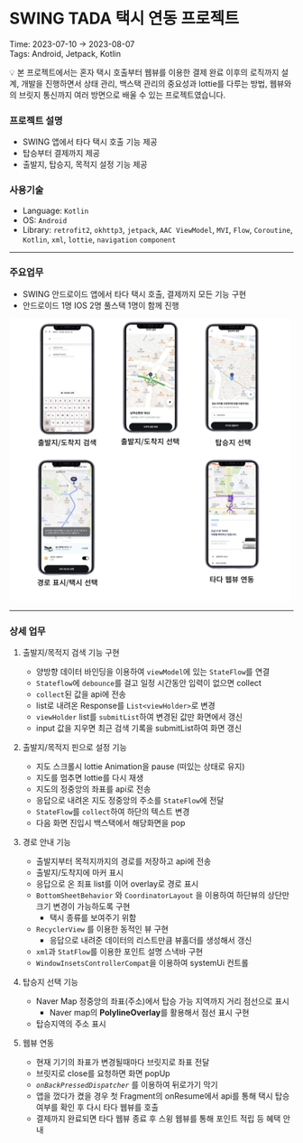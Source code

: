 # SWING TADA 택시 연동 프로젝트

Time: 2023-07-10 → 2023-08-07<br>
Tags: Android, Jetpack, Kotlin

<aside>
💡 본 프로젝트에서는 혼자 택시 호출부터 웹뷰를 이용한 결제 완료 이후의 로직까지 설계, 개발을 진행하면서 상태 관리, 백스택 관리의 중요성과 lottie를 다루는 방법, 웹뷰와의 브릿지 통신까지 여러 방면으로 배울 수 있는 프로젝트였습니다.

</aside>

### 프로젝트 설명

- SWING 앱에서 타다 택시 호출 기능 제공
- 탑승부터 결제까지 제공
- 출발지, 탑승지, 목적지 설정 기능 제공

### 사용기술

- Language: `Kotlin`
- OS: `Android`
- Library: `retrofit2`, `okhttp3`, `jetpack`, `AAC ViewModel`, `MVI`, `Flow`, `Coroutine`, `Kotlin`, `xml`, `lottie`, `navigation` `component`

---

### 주요업무

- SWING 안드로이드 앱에서 타다 택시 호출, 결제까지 모든 기능 구현
- 안드로이드 1명 IOS 2명 풀스택 1명이 함께 진행

<img src="tada_pic/tada_2.png" width="500" height="500">

---

### 상세 업무

1. 출발지/목적지 검색 기능 구현
    - 양방향 데이터 바인딩을 이용하여 `viewModel`에 있는 `StateFlow`를 연결
    - `Stateflow`에 `debounce`를 걸고 일정 시간동안 입력이 없으면 collect
    - `collect`된 값을 api에 전송
    - list로 내려온 Response를 `List<viewHolder>`로 변경
    - `viewHolder` list를 `submitList`하여 변경된 값만 화면에서 갱신
    - input 값을 지우면 최근 검색 기록을 submitList하여 화면 갱신
    
2. 출발지/목적지 핀으로 설정 기능
    - 지도 스크롤시 lottie Animation을 pause (떠있는 상태로 유지)
    - 지도를 멈추면 lottie를 다시 재생
    - 지도의 정중앙의 좌표를 api로 전송
    - 응답으로 내려온 지도 정중앙의 주소를 `StateFlow`에 전달
    - `StateFlow`를 `collect`하여 하단의 텍스트 변경
    - 다음 화면 진입시 백스택에서 해당화면을 pop
    
3. 경로 안내 기능
    - 출발지부터 목적지까지의 경로를 저장하고 api에 전송
    - 출발지/도착지에 마커 표시
    - 응답으로 온 죄표 list를 이어 overlay로 경로 표시
    - `BottomSheetBehavior` 와  `CoordinatorLayout` 을 이용하여 하단뷰의 상단만 크기 변경이 가능하도록 구현
        - 택시 종류를 보여주기 위함
    - `RecyclerView` 를 이용한 동적인 뷰 구현
        - 응답으로 내려준 데이터의 리스트만큼 뷰홀더를 생성해서 갱신
    - `xml`과 `StatFlow`를 이용한 포인트 설명 스낵바 구현
    - `WindowInsetsControllerCompat`을 이용하여 systemUi 컨트롤
    
4. 탑승지 선택 기능
    - Naver Map 정중앙의 좌표(주소)에서 탑승 가능 지역까지 거리 점선으로 표시
        - Naver map의 **PolylineOverlay**를 활용해서 점선 표시 구현
    - 탑승지역의 주소 표시
    
5. 웹뷰 연동
    - 현재 기기의 좌표가 변경될때마다 브릿지로 좌표 전달
    - 브릿지로 close를 요청하면 화면 popUp
    - *`onBackPressedDispatcher`* 를 이용하여 뒤로가기 막기
    - 앱을 껐다가 켰을 경우 첫 Fragment의 onResume에서 api를 통해 택시 탑승 여부를 확인 후 다시 타다 웹뷰를 호출
    - 결제까지 완료되면 타다 웹뷰 종료 후 스윙 웹뷰를 통해 포인트 적립 등 혜택 안내